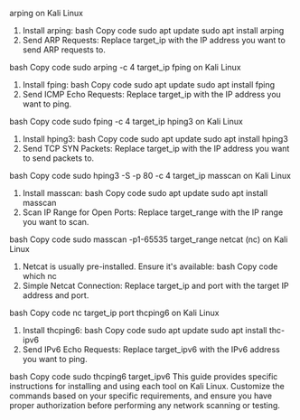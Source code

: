 arping on Kali Linux
1. Install arping:
bash
Copy code
sudo apt update
sudo apt install arping
2. Send ARP Requests:
Replace target_ip with the IP address you want to send ARP requests to.

bash
Copy code
sudo arping -c 4 target_ip
fping on Kali Linux
1. Install fping:
bash
Copy code
sudo apt update
sudo apt install fping
2. Send ICMP Echo Requests:
Replace target_ip with the IP address you want to ping.

bash
Copy code
sudo fping -c 4 target_ip
hping3 on Kali Linux
1. Install hping3:
bash
Copy code
sudo apt update
sudo apt install hping3
2. Send TCP SYN Packets:
Replace target_ip with the IP address you want to send packets to.

bash
Copy code
sudo hping3 -S -p 80 -c 4 target_ip
masscan on Kali Linux
1. Install masscan:
bash
Copy code
sudo apt update
sudo apt install masscan
2. Scan IP Range for Open Ports:
Replace target_range with the IP range you want to scan.

bash
Copy code
sudo masscan -p1-65535 target_range
netcat (nc) on Kali Linux
1. Netcat is usually pre-installed. Ensure it's available:
bash
Copy code
which nc
2. Simple Netcat Connection:
Replace target_ip and port with the target IP address and port.

bash
Copy code
nc target_ip port
thcping6 on Kali Linux
1. Install thcping6:
bash
Copy code
sudo apt update
sudo apt install thc-ipv6
2. Send IPv6 Echo Requests:
Replace target_ipv6 with the IPv6 address you want to ping.

bash
Copy code
sudo thcping6 target_ipv6
This guide provides specific instructions for installing and using each tool on Kali Linux. Customize the commands based on your specific requirements, and ensure you have proper authorization before performing any network scanning or testing.





